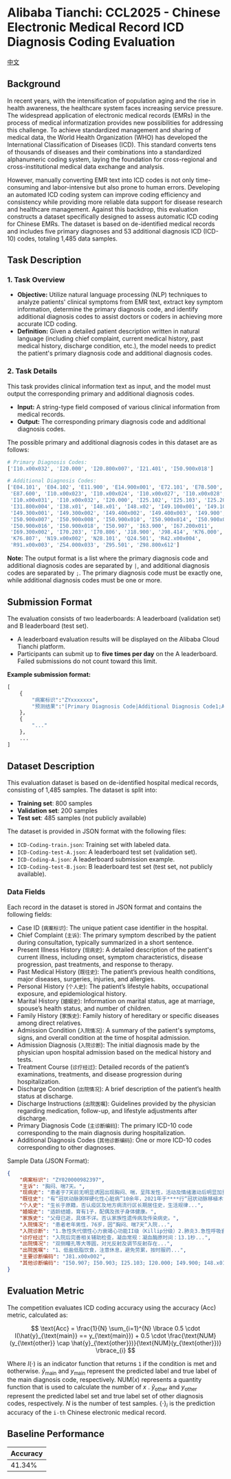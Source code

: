 # Alibaba Tianchi: CCL2025 - Chinese Electronic Medical Record ICD Diagnosis Coding Evaluation

[中文](#1-task-overview)

## Background

In recent years, with the intensification of population aging and the rise in health awareness, the healthcare system faces increasing service pressure. The widespread application of electronic medical records (EMRs) in the process of medical informatization provides new possibilities for addressing this challenge. To achieve standardized management and sharing of medical data, the World Health Organization (WHO) has developed the International Classification of Diseases (ICD). This standard converts tens of thousands of diseases and their combinations into a standardized alphanumeric coding system, laying the foundation for cross-regional and cross-institutional medical data exchange and analysis.

However, manually converting EMR text into ICD codes is not only time-consuming and labor-intensive but also prone to human errors. Developing an automated ICD coding system can improve coding efficiency and consistency while providing more reliable data support for disease research and healthcare management. Against this backdrop, this evaluation constructs a dataset specifically designed to assess automatic ICD coding for Chinese EMRs. The dataset is based on de-identified medical records and includes five primary diagnoses and 53 additional diagnosis ICD (ICD-10) codes, totaling 1,485 data samples.

## Task Description

### 1. Task Overview

- **Objective:** Utilize natural language processing (NLP) techniques to analyze patients' clinical symptoms from EMR text, extract key symptom information, determine the primary diagnosis code, and identify additional diagnosis codes to assist doctors or coders in achieving more accurate ICD coding.
- **Definition:** Given a detailed patient description written in natural language (including chief complaint, current medical history, past medical history, discharge condition, etc.), the model needs to predict the patient's primary diagnosis code and additional diagnosis codes.

### 2. Task Details

This task provides clinical information text as input, and the model must output the corresponding primary and additional diagnosis codes.

- **Input:** A string-type field composed of various clinical information from medical records.
- **Output:** The corresponding primary diagnosis code and additional diagnosis codes.

The possible primary and additional diagnosis codes in this dataset are as follows:

```py
# Primary Diagnosis Codes:
['I10.x00x032', 'I20.000', 'I20.800x007', 'I21.401', 'I50.900x018']

# Additional Diagnosis Codes:
['E04.101', 'E04.102', 'E11.900', 'E14.900x001', 'E72.101', 'E78.500',
 'E87.600', 'I10.x00x023', 'I10.x00x024', 'I10.x00x027', 'I10.x00x028',
 'I10.x00x031', 'I10.x00x032', 'I20.000', 'I25.102', 'I25.103', 'I25.200',
 'I31.800x004', 'I38.x01', 'I48.x01', 'I48.x02', 'I49.100x001', 'I49.100x002',
 'I49.300x001', 'I49.300x002', 'I49.400x002', 'I49.400x003', 'I49.900',
 'I50.900x007', 'I50.900x008', 'I50.900x010', 'I50.900x014', 'I50.900x015',
 'I50.900x016', 'I50.900x018', 'I50.907', 'I63.900', 'I67.200x011',
 'I69.300x002', 'I70.203', 'I70.806', 'J18.900', 'J98.414', 'K76.000',
 'K76.807', 'N19.x00x002', 'N28.101', 'Q24.501', 'R42.x00x004',
 'R91.x00x003', 'Z54.000x033', 'Z95.501', 'Z98.800x612']
```

**Note:** The output format is a list where the primary diagnosis code and additional diagnosis codes are separated by `|`, and additional diagnosis codes are separated by `;`. The primary diagnosis code must be exactly one, while additional diagnosis codes must be one or more.

## Submission Format

The evaluation consists of two leaderboards: A leaderboard (validation set) and B leaderboard (test set).

- A leaderboard evaluation results will be displayed on the Alibaba Cloud Tianchi platform.
- Participants can submit up to **five times per day** on the A leaderboard. Failed submissions do not count toward this limit.

**Example submission format:**

```py
[
    {
        "病案标识":"ZYxxxxxxx", 
        "预测结果":"[Primary Diagnosis Code|Additional Diagnosis Code1;Additional Diagnosis Code2;...]"
    }, 
    {
        "..."
    },
    ...
]
```

## Dataset Description

This evaluation dataset is based on de-identified hospital medical records, consisting of 1,485 samples. The dataset is split into:

- **Training set**: 800 samples
- **Validation set**: 200 samples
- **Test set**: 485 samples (not publicly available)

The dataset is provided in JSON format with the following files:

- `ICD-Coding-train.json`: Training set with labeled data.
- `ICD-Coding-test-A.json`: A leaderboard test set (validation set).
- `ICD-Coding-A.json`: A leaderboard submission example.
- `ICD-Coding-test-B.json`: B leaderboard test set (test set, not publicly available).

### Data Fields

Each record in the dataset is stored in JSON format and contains the following fields:

- Case ID (`病案标识`): The unique patient case identifier in the hospital.
- Chief Complaint (`主诉`): The primary symptom described by the patient during consultation, typically summarized in a short sentence.
- Present Illness History (`现病史`): A detailed description of the patient's current illness, including onset, symptom characteristics, disease progression, past treatments, and response to therapy.
- Past Medical History (`既往史`): The patient’s previous health conditions, major diseases, surgeries, injuries, and allergies.
- Personal History (`个人史`): The patient’s lifestyle habits, occupational exposure, and epidemiological history.
- Marital History (`婚姻史`): Information on marital status, age at marriage, spouse’s health status, and number of children.
- Family History (`家族史`): Family history of hereditary or specific diseases among direct relatives.
- Admission Condition (`入院情况`): A summary of the patient's symptoms, signs, and overall condition at the time of hospital admission.
- Admission Diagnosis (`入院诊断`): The initial diagnosis made by the physician upon hospital admission based on the medical history and tests.
- Treatment Course (`诊疗经过`): Detailed records of the patient’s examinations, treatments, and disease progression during hospitalization.
- Discharge Condition (`出院情况`): A brief description of the patient’s health status at discharge.
- Discharge Instructions (`出院医嘱`): Guidelines provided by the physician regarding medication, follow-up, and lifestyle adjustments after discharge.
- Primary Diagnosis Code (`主诊断编码`): The primary ICD-10 code corresponding to the main diagnosis during hospitalization.
- Additional Diagnosis Codes (`其他诊断编码`): One or more ICD-10 codes corresponding to other diagnoses.

Sample Data (JSON Format):

```json
{
    "病案标识": "ZY020000982397",
    "主诉": "胸闷、喘7天。",
    "现病史": "患者于7天前无明显诱因出现胸闷、喘，呈阵发性，活动及情绪激动后明显加重，不能从事日常活动...",
    "既往史": "有“冠状动脉粥样硬化性心脏病”10余年，2021年于****行“冠状动脉移植术”（具体不详）",
    "个人史": "生长于原籍，否认疫区及地方病流行区长期居住史，生活规律...",
    "婚姻史": "适龄结婚，育有1子，配偶及孩子身体健康。",
    "家族史": "父母已逝，具体不详。否认家族性遗传病及传染病史。",
    "入院情况": "患者老年男性，76岁，因“胸闷、喘7天”入院...",
    "入院诊断": "1.急性失代偿性心力衰竭心功能II级（Killip分级）2.肺炎3.急性呼吸衰竭（I型）",
    "诊疗经过": "入院后完善相关辅助检查，凝血常规：凝血酶原时间：13.1秒...",
    "出院情况": "双侧瞳孔等大等圆，对光反射及调节反射存在...",
    "出院医嘱": "1、低盐低脂饮食，注意休息，避免劳累，按时服药...",
    "主要诊断编码": "J81.x00x002",
    "其他诊断编码": "I50.907; I50.903; I25.103; I20.000; I49.900; I48.x01;E11.900"
}
```

## Evaluation Metric

The competition evaluates ICD coding accuracy using the accuracy (Acc) metric, calculated as:

$$
\text{Acc} = \frac{1}{N} \sum_{i=1}^{N} \lbrace 0.5 \cdot I(\hat{y}_{\text{main}} == y_{\text{main}}) + 0.5 \cdot \frac{\text{NUM}(y_{\text{other}} \cap \hat{y}_{\text{other}})}{\text{NUM}(y_{\text{other}})} \rbrace_{i}
$$

Where $I(\cdot)$ is an indicator function that returns `1` if the condition is met and `0`otherwise. $\hat{y}_{\text{main}}$ and $y_{\text{main}}$ represent the predicted label and true label of the main diagnosis code, respectively. $\text{NUM}(x)$ represents a quantity function that is used to calculate the number of $x$ . $\hat{y}_{\text{other}}$ and $y_{\text{other}}$ represent the predicted label set and true label set of other diagnosis codes, respectively. $N$ is the number of test samples. $\lbrace \cdot \rbrace_i$ is the prediction accuracy of the `i-th` Chinese electronic medical record.

## Baseline Performance

| Accuracy |
|----------|
|  41.34%  |

